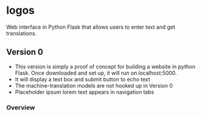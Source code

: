 # logos
Web interface in Python Flask that allows users to enter text and get translations.
## Version 0
- This version is simply a proof of concept for building a website in python Flask.  Once downloaded and set up, it will run on localhost:5000.
- It will display a text box and submit button to echo text
- The machine-translation models are not hooked up in Version 0
- Placeholder ipsum lorem text appears in navigation tabs
### Overview

